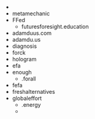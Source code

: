 -
- metamechanic
- FFed
	- futuresforesight.education
- adamduus.com
- adamdu.us
- diagnosis
- forck
- hologram
- efa
- enough
	- .forall
- fefa
- freshalternatives
- globaleffort
	- .energy
	-